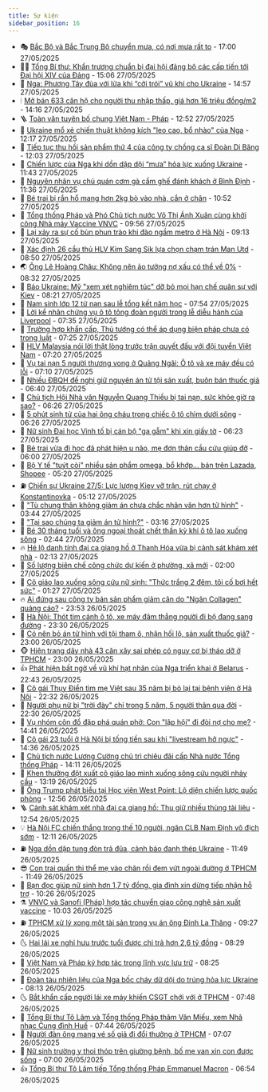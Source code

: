 ```yaml
---
title: Sự kiện
sidebar_position: 16
---
```


<!-- dantri-su-kien:START -->
- 🎭 [Bắc Bộ và Bắc Trung Bộ chuyển mưa, có nơi mưa rất to](https://dantri.com.vn/xa-hoi/bac-bo-va-bac-trung-bo-chuyen-mua-co-noi-mua-rat-to-20250527190258529.htm) - 17:00 27/05/2025
- 👨‍🏫 [Tổng Bí thư: Khẩn trương chuẩn bị đại hội đảng bộ các cấp tiến tới Đại hội XIV của Đảng](https://dantri.com.vn/xa-hoi/tong-bi-thu-khan-truong-chuan-bi-dai-hoi-dang-bo-cac-cap-tien-toi-dai-hoi-xiv-cua-dang-20250527220626426.htm) - 15:06 27/05/2025
- 🌮 [Nga: Phương Tây đùa với lửa khi “cởi trói” vũ khí cho Ukraine](https://dantri.com.vn/the-gioi/nga-phuong-tay-dua-voi-lua-khi-coi-troi-vu-khi-cho-ukraine-20250527214730808.htm) - 14:57 27/05/2025
- 🕯 [Mở bán 633 căn hộ cho người thu nhập thấp, giá hơn 16 triệu đồng/m2](https://dantri.com.vn/lao-dong-viec-lam/mo-ban-633-can-ho-cho-nguoi-thu-nhap-thap-gia-hon-16-trieu-dongm2-20250527193516043.htm) - 14:16 27/05/2025
- 🪜 [Toàn văn tuyên bố chung Việt Nam - Pháp](https://dantri.com.vn/xa-hoi/toan-van-tuyen-bo-chung-viet-nam-phap-20250527193227461.htm) - 12:52 27/05/2025
- 🐘 [Ukraine mổ xẻ chiến thuật không kích &quot;leo cao, bổ nhào&quot; của Nga](https://dantri.com.vn/the-gioi/ukraine-mo-xe-chien-thuat-khong-kich-leo-cao-bo-nhao-cua-nga-20250527164634462.htm) - 12:17 27/05/2025
- 🤔 [Tiếp tục thu hồi sản phẩm thứ 4 của công ty chồng ca sĩ Đoàn Di Băng](https://dantri.com.vn/suc-khoe/tiep-tuc-thu-hoi-san-pham-thu-4-cua-cong-ty-chong-ca-si-doan-di-bang-20250527180055988.htm) - 12:03 27/05/2025
- 🧠 [Chiến lược của Nga khi dồn dập dội “mưa” hỏa lực xuống Ukraine](https://dantri.com.vn/the-gioi/chien-luoc-cua-nga-khi-don-dap-doi-mua-hoa-luc-xuong-ukraine-20250527171318825.htm) - 11:43 27/05/2025
- 📝 [Nguyên nhân vụ chủ quán cơm gà cầm ghế đánh khách ở Bình Định](https://dantri.com.vn/xa-hoi/nguyen-nhan-vu-chu-quan-com-ga-cam-ghe-danh-khach-o-binh-dinh-20250527181047063.htm) - 11:36 27/05/2025
- 🦏 [Bé trai bị rắn hổ mang hơn 2kg bò vào nhà, cắn ở chân](https://dantri.com.vn/suc-khoe/be-trai-bi-ran-ho-mang-hon-2kg-bo-vao-nha-can-o-chan-20250527171043971.htm) - 10:52 27/05/2025
- 🥰 [Tổng thống Pháp và Phó Chủ tịch nước Võ Thị Ánh Xuân cùng khởi công Nhà máy Vaccine VNVC](https://dantri.com.vn/xa-hoi/tong-thong-phap-va-pho-chu-tich-nuoc-vo-thi-anh-xuan-cung-khoi-cong-nha-may-vaccine-vnvc-20250527125146143.htm) - 09:56 27/05/2025
- 🤗 [Lại xảy ra sự cố bùn phun trào khi đào ngầm metro ở Hà Nội](https://dantri.com.vn/xa-hoi/lai-xay-ra-su-co-bun-phun-trao-khi-dao-ngam-metro-o-ha-noi-20250527161150521.htm) - 09:13 27/05/2025
- 🌈 [Xác định 26 cầu thủ HLV Kim Sang Sik lựa chọn chạm trán Man Utd](https://dantri.com.vn/the-thao/xac-dinh-26-cau-thu-hlv-kim-sang-sik-lua-chon-cham-tran-man-utd-20250527095031170.htm) - 08:50 27/05/2025
- 🌏 [Ông Lê Hoàng Châu: Không nên ảo tưởng nợ xấu có thể về 0%](https://dantri.com.vn/kinh-doanh/ong-le-hoang-chau-khong-nen-ao-tuong-no-xau-co-the-ve-0-20250527144958258.htm) - 08:32 27/05/2025
- 💄 [Báo Ukraine: Mỹ &quot;xem xét nghiêm túc&quot; dỡ bỏ mọi hạn chế quân sự với Kiev](https://dantri.com.vn/the-gioi/bao-ukraine-my-xem-xet-nghiem-tuc-do-bo-moi-han-che-quan-su-voi-kiev-20250527145740844.htm) - 08:21 27/05/2025
- 👺 [Nam sinh lớp 12 tử nạn sau lễ tổng kết năm học](https://dantri.com.vn/xa-hoi/nam-sinh-lop-12-tu-nan-sau-le-tong-ket-nam-hoc-20250527141238516.htm) - 07:54 27/05/2025
- 👹 [Lời kể nhân chứng vụ ô tô tông đoàn người trong lễ diễu hành của Liverpool](https://dantri.com.vn/the-thao/loi-ke-nhan-chung-vu-o-to-tong-doan-nguoi-trong-le-dieu-hanh-cua-liverpool-20250527142223893.htm) - 07:35 27/05/2025
- 🌊 [Trường hợp khẩn cấp, Thủ tướng có thể áp dụng biện pháp chưa có trong luật](https://dantri.com.vn/xa-hoi/truong-hop-khan-cap-thu-tuong-co-the-ap-dung-bien-phap-chua-co-trong-luat-20250527141634811.htm) - 07:25 27/05/2025
- 🤠 [HLV Malaysia nói lời thật lòng trước trận quyết đấu với đội tuyển Việt Nam](https://dantri.com.vn/the-thao/hlv-malaysia-noi-loi-that-long-truoc-tran-quyet-dau-voi-doi-tuyen-viet-nam-20250527112226643.htm) - 07:20 27/05/2025
- 🎊 [Vụ tai nạn 5 người thương vong ở Quảng Ngãi: Ô tô và xe máy đều có lỗi](https://dantri.com.vn/xa-hoi/vu-tai-nan-5-nguoi-thuong-vong-o-quang-ngai-o-to-va-xe-may-deu-co-loi-20250527140037117.htm) - 07:10 27/05/2025
- 🐘 [Nhiều ĐBQH đề nghị giữ nguyên án tử tội sản xuất, buôn bán thuốc giả](https://dantri.com.vn/xa-hoi/nhieu-dbqh-de-nghi-giu-nguyen-an-tu-toi-san-xuat-buon-ban-thuoc-gia-20250527133145830.htm) - 06:40 27/05/2025
- 💂 [Chủ tịch Hội Nhà văn Nguyễn Quang Thiều bị tai nạn, sức khỏe giờ ra sao?](https://dantri.com.vn/giai-tri/chu-tich-hoi-nha-van-nguyen-quang-thieu-bi-tai-nan-suc-khoe-gio-ra-sao-20250527131601455.htm) - 06:26 27/05/2025
- 👹 [5 phút sinh tử của hai ông cháu trong chiếc ô tô chìm dưới sông](https://dantri.com.vn/xa-hoi/5-phut-sinh-tu-cua-hai-ong-chau-trong-chiec-o-to-chim-duoi-song-20250527120719209.htm) - 06:26 27/05/2025
- 🦒 [Nữ sinh Đại học Vinh tố bị cán bộ &quot;gạ gẫm&quot; khi xin giấy tờ](https://dantri.com.vn/giao-duc/nu-sinh-dai-hoc-vinh-to-bi-can-bo-ga-gam-khi-xin-giay-to-20250527115724404.htm) - 06:23 27/05/2025
- 🗽 [Bé trai vừa đi học đã phát hiện u não, mẹ đơn thân cầu cứu giúp đỡ](https://dantri.com.vn/tam-long-nhan-ai/be-trai-vua-di-hoc-da-phat-hien-u-nao-me-don-than-cau-cuu-giup-do-20250518055051462.htm) - 06:00 27/05/2025
- 💄 [Bộ Y tế &quot;tuýt còi&quot; nhiều sản phẩm omega, bổ khớp... bán trên Lazada, Shopee](https://dantri.com.vn/suc-khoe/bo-y-te-tuyt-coi-nhieu-san-pham-omega-bo-khop-ban-tren-lazada-shopee-20250527121539057.htm) - 05:20 27/05/2025
- ⛽️ [Chiến sự Ukraine 27/5: Lực lượng Kiev vỡ trận, rút chạy ở Konstantinovka](https://dantri.com.vn/the-gioi/chien-su-ukraine-275-luc-luong-kiev-vo-tran-rut-chay-o-konstantinovka-20250527101659708.htm) - 05:12 27/05/2025
- 🥷 [&quot;Tù chung thân không giảm án chưa chắc nhân văn hơn tử hình&quot;](https://dantri.com.vn/xa-hoi/tu-chung-than-khong-giam-an-chua-chac-nhan-van-hon-tu-hinh-20250527104025579.htm) - 03:44 27/05/2025
- 🤖 [&quot;Tại sao chúng ta giảm án tử hình?&quot;](https://dantri.com.vn/xa-hoi/tai-sao-chung-ta-giam-an-tu-hinh-20250527100538190.htm) - 03:16 27/05/2025
- 🌊 [Bé 30 tháng tuổi và ông ngoại thoát chết thần kỳ khi ô tô lao xuống sông](https://dantri.com.vn/xa-hoi/be-30-thang-tuoi-va-ong-ngoai-thoat-chet-than-ky-khi-o-to-lao-xuong-song-20250527093419003.htm) - 02:44 27/05/2025
- 🔥 [Hé lộ danh tính đại ca giang hồ ở Thanh Hóa vừa bị cảnh sát khám xét nhà](https://dantri.com.vn/phap-luat/he-lo-danh-tinh-dai-ca-giang-ho-o-thanh-hoa-vua-bi-canh-sat-kham-xet-nha-20250527085445401.htm) - 02:13 27/05/2025
- 🦏 [Số lượng biên chế công chức dự kiến ở phường, xã mới](https://dantri.com.vn/noi-vu/so-luong-bien-che-cong-chuc-du-kien-o-phuong-xa-moi-20250526161204532.htm) - 02:00 27/05/2025
- 🐘 [Cô giáo lao xuống sông cứu nữ sinh: &quot;Thức trắng 2 đêm, tôi cố bơi hết sức&quot;](https://dantri.com.vn/doi-song/co-giao-lao-xuong-song-cuu-nu-sinh-thuc-trang-2-dem-toi-co-boi-het-suc-20250526161325529.htm) - 01:27 27/05/2025
- 🔥 [Ai đứng sau công ty bán sản phẩm giảm cân do &quot;Ngân Collagen&quot; quảng cáo?](https://dantri.com.vn/kinh-doanh/ai-dung-sau-cong-ty-ban-san-pham-giam-can-do-ngan-collagen-quang-cao-20250526180115757.htm) - 23:53 26/05/2025
- 💼 [Hà Nội: Thót tim cảnh ô tô, xe máy đâm thẳng người đi bộ đang sang đường](https://dantri.com.vn/xa-hoi/ha-noi-thot-tim-canh-o-to-xe-may-dam-thang-nguoi-di-bo-dang-sang-duong-20250527042752447.htm) - 23:30 26/05/2025
- 🚀 [Có nên bỏ án tử hình với tội tham ô, nhận hối lộ, sản xuất thuốc giả?](https://dantri.com.vn/xa-hoi/co-nen-bo-an-tu-hinh-voi-toi-tham-o-nhan-hoi-lo-san-xuat-thuoc-gia-20250526190219326.htm) - 23:00 26/05/2025
- 🐵 [Hiện trạng dãy nhà 43 căn xây sai phép có nguy cơ bị tháo dỡ ở TPHCM](https://dantri.com.vn/xa-hoi/hien-trang-day-nha-43-can-xay-sai-phep-co-nguy-co-bi-thao-do-o-tphcm-20250524002045779.htm) - 23:00 26/05/2025
- 👍 [Phát hiện bất ngờ về vũ khí hạt nhân của Nga triển khai ở Belarus](https://dantri.com.vn/the-gioi/phat-hien-bat-ngo-ve-vu-khi-hat-nhan-cua-nga-trien-khai-o-belarus-20250527053519548.htm) - 22:43 26/05/2025
- 🚦 [Cô gái Thụy Điển tìm mẹ Việt sau 35 năm bị bỏ lại tại bệnh viện ở Hà Nội](https://dantri.com.vn/doi-song/co-gai-thuy-dien-tim-me-viet-sau-35-nam-bi-bo-lai-tai-benh-vien-o-ha-noi-20250526164712597.htm) - 22:32 26/05/2025
- 🥸 [Người phụ nữ bị &quot;trời đày&quot; chỉ trong 5 năm, 5 người thân qua đời](https://dantri.com.vn/tam-long-nhan-ai/nguoi-phu-nu-bi-troi-day-chi-trong-5-nam-5-nguoi-than-qua-doi-20250422170619349.htm) - 22:30 26/05/2025
- 🥷 [Vụ nhóm côn đồ đập phá quán phở: Con &quot;lập hội&quot; đi đòi nợ cho mẹ?](https://dantri.com.vn/phap-luat/vu-nhom-con-do-dap-pha-quan-pho-con-lap-hoi-di-doi-no-cho-me-20250526211806619.htm) - 14:41 26/05/2025
- 🤡 [Cô gái 23 tuổi ở Hà Nội bị tống tiền sau khi &quot;livestream hở ngực&quot;](https://dantri.com.vn/phap-luat/co-gai-23-tuoi-o-ha-noi-bi-tong-tien-sau-khi-livestream-ho-nguc-20250526212832240.htm) - 14:36 26/05/2025
- 🥳 [Chủ tịch nước Lương Cường chủ trì chiêu đãi cấp Nhà nước Tổng thống Pháp](https://dantri.com.vn/xa-hoi/chu-tich-nuoc-luong-cuong-chu-tri-chieu-dai-cap-nha-nuoc-tong-thong-phap-20250526211031569.htm) - 14:11 26/05/2025
- 🤩 [Khen thưởng đột xuất cô giáo lao mình xuống sông cứu người nhảy cầu](https://dantri.com.vn/xa-hoi/khen-thuong-dot-xuat-co-giao-lao-minh-xuong-song-cuu-nguoi-nhay-cau-20250526201639990.htm) - 13:19 26/05/2025
- 🎡 [Ông Trump phát biểu tại Học viện West Point: Lộ diện chiến lược quốc phòng](https://dantri.com.vn/the-gioi/ong-trump-phat-bieu-tai-hoc-vien-west-point-lo-dien-chien-luoc-quoc-phong-20250526170608997.htm) - 12:56 26/05/2025
- 🪜 [Cảnh sát khám xét nhà đại ca giang hồ: Thu giữ nhiều thùng tài liệu](https://dantri.com.vn/phap-luat/canh-sat-kham-xet-nha-dai-ca-giang-ho-thu-giu-nhieu-thung-tai-lieu-20250526193756506.htm) - 12:54 26/05/2025
- 💡 [Hà Nội FC chiến thắng trong thế 10 người, ngăn CLB Nam Định vô địch sớm](https://dantri.com.vn/the-thao/ha-noi-fc-chien-thang-trong-the-10-nguoi-ngan-clb-nam-dinh-vo-dich-som-20250526191141579.htm) - 12:11 26/05/2025
- ⛽️ [Nga dồn dập tung đòn trả đũa, cảnh báo đanh thép Ukraine](https://dantri.com.vn/the-gioi/nga-don-dap-tung-don-tra-dua-canh-bao-danh-thep-ukraine-20250526181926441.htm) - 11:49 26/05/2025
- 😎 [Con trai quấn thi thể mẹ vào chăn rồi đem vứt ngoài đường ở TPHCM](https://dantri.com.vn/phap-luat/con-trai-quan-thi-the-me-vao-chan-roi-dem-vut-ngoai-duong-o-tphcm-20250526184454593.htm) - 11:49 26/05/2025
- 🗽 [Bạn đọc giúp nữ sinh hơn 1,7 tỷ đồng, gia đình xin dừng tiếp nhận hỗ trợ](https://dantri.com.vn/tam-long-nhan-ai/ban-doc-giup-nu-sinh-hon-17-ty-dong-gia-dinh-xin-dung-tiep-nhan-ho-tro-20250526110652634.htm) - 10:26 26/05/2025
- ⚗️ [VNVC và Sanofi &lpar;Pháp&rpar; hợp tác chuyển giao công nghệ sản xuất vaccine](https://dantri.com.vn/xa-hoi/vnvc-va-sanofi-phap-hop-tac-chuyen-giao-cong-nghe-san-xuat-vaccine-20250526164653018.htm) - 10:03 26/05/2025
- ⛽️ [TPHCM xử lý xong một tài sản trong vụ án ông Đinh La Thăng](https://dantri.com.vn/phap-luat/tphcm-xu-ly-xong-mot-tai-san-trong-vu-an-ong-dinh-la-thang-20250526152411027.htm) - 09:27 26/05/2025
- 🌜 [Hai lái xe nghỉ hưu trước tuổi được chi trả hơn 2,6 tỷ đồng](https://dantri.com.vn/lao-dong-viec-lam/hai-lai-xe-nghi-huu-truoc-tuoi-duoc-chi-tra-hon-26-ty-dong-20250526151355078.htm) - 08:29 26/05/2025
- 🦩 [Việt Nam và Pháp ký hợp tác trong lĩnh vực lưu trữ](https://dantri.com.vn/noi-vu/viet-nam-va-phap-ky-hop-tac-trong-linh-vuc-luu-tru-20250526151639094.htm) - 08:25 26/05/2025
- 🦒 [Đoàn tàu nhiên liệu của Nga bốc cháy dữ dội do trúng hỏa lực Ukraine](https://dantri.com.vn/the-gioi/doan-tau-nhien-lieu-cua-nga-boc-chay-du-doi-do-trung-hoa-luc-ukraine-20250526150116792.htm) - 08:13 26/05/2025
- 🌜 [Bắt khẩn cấp người lái xe máy khiến CSGT chới với ở TPHCM](https://dantri.com.vn/phap-luat/bat-khan-cap-nguoi-lai-xe-may-khien-csgt-choi-voi-o-tphcm-20250526144222109.htm) - 07:48 26/05/2025
- 🐎 [Tổng Bí thư Tô Lâm và Tổng thống Pháp thăm Văn Miếu, xem Nhã nhạc Cung đình Huế](https://dantri.com.vn/xa-hoi/tong-bi-thu-to-lam-va-tong-thong-phap-tham-van-mieu-xem-nha-nhac-cung-dinh-hue-20250526143438489.htm) - 07:44 26/05/2025
- 🌋 [Người đàn ông mang vé số giả đi đổi thưởng ở TPHCM](https://dantri.com.vn/xa-hoi/nguoi-dan-ong-mang-ve-so-gia-di-doi-thuong-o-tphcm-20250526132039609.htm) - 07:07 26/05/2025
- 🧰 [Nữ sinh trường y thoi thóp trên giường bệnh, bố mẹ van xin con được sống](https://dantri.com.vn/tam-long-nhan-ai/nu-sinh-truong-y-thoi-thop-tren-giuong-benh-bo-me-van-xin-con-duoc-song-20250514183032068.htm) - 07:00 26/05/2025
- 👍 [Tổng Bí thư Tô Lâm tiếp Tổng thống Pháp Emmanuel Macron](https://dantri.com.vn/xa-hoi/tong-bi-thu-to-lam-tiep-tong-thong-phap-emmanuel-macron-20250526134159135.htm) - 06:54 26/05/2025<!-- dantri-su-kien:END -->
